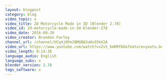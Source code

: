 ```yaml
---
layout: blogpost
category: blog
video_topic: x
video_title: 2D Motorcycle Made in 3D (Blender 2.78)
video_id: 2d-motorcycle-made-in-3d-blender-278
video_date: 2016-09-20
video_creator: Brandon Farley
channel_url: /channel/UCq4j0FmJQMGBQ3u0xS5kX2A
video_url: https://www.youtube.com/watch?v=ZvS_kmRRfbk&feature=youtu.be
video_length: 0:14:36
language_audio: English
language_subs: x
blender_version: 2.78
tags_software: x
---
```

